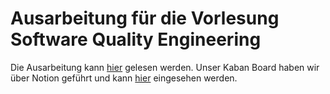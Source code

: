 # Ausarbeitung für die Vorlesung Software Quality Engineering

Die Ausarbeitung kann [hier](https://github.com/sqe-htw/ausarbeitung/blob/b7e306ce298c6cec89df1aeb5e16541b44552d0e/sqe_ausarbeitung_ws21-22.pdf) gelesen werden. Unser Kaban Board haben wir über Notion geführt und kann [hier](https://cosmosdirektlk.notion.site/8d6500b93dc4463d8736d19524e9196a?v=beab679b92a54311868256d7d34d9f74) eingesehen werden.

